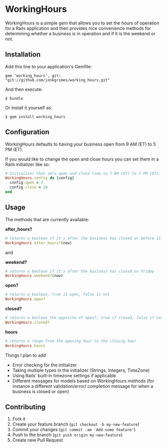 # WorkingHours

WorkingHours is a simple gem that allows you to set the hours of operation
for a Rails application and then provides nice convenience methods
for determining whether a business is in operation and if it is the
weekend or not.

## Installation

Add this line to your application's Gemfile:

    gem 'working_hours', git: "git://github.com/jonkgrimes/working_hours.git"

And then execute:

    $ bundle

Or install it yourself as:

    $ gem install working_hours

## Configuration

WorkingHours defaults to having your business open from 9 AM (ET) to 5 PM (ET).

If you would like to change the open and close hours you can set them in a
Rails initializer like so:

```ruby
# Initializer that sets open and close time to 7 AM (ET) to 7 PM (ET).
WorkingHours.config do |config|
  config.open = 7
  config.close = 19
end
```

## Usage


The methods that are currently available:

__after_hours?__
```ruby
# returns a boolean if it's after the business has closed or before it opens on a weekday
WorkingHours.after_hours?(now)
```

and

__weekend?__
```ruby
# returns a boolean if it's after the business has closed on Friday
WorkingHours.weekend?(now)
```

__open?__
```ruby
# returns a boolean, true if open, false is not
WorkingHours.open?
```

__closed?__
```ruby
# returns a boolean the opposite of open?, true if closed, false if not
WorkingHours.closed?
```

__hours__
```ruby
# returns a range from the opening hour to the closing hour
WorkingHours.hours
```

Things I plan to add
-  Error checking for the initializer
-  Taking multiple types in the initializer (Strings, Integers, TimeZone)
-  Using Rails' built-in timezone settings if applicable
-  Different messages for models based on WorkingHours methods (for instance
a different validation/error/ completion message for when a business is
closed or open)

## Contributing

1. Fork it
2. Create your feature branch (`git checkout -b my-new-feature`)
3. Commit your changes (`git commit -am 'Add some feature'`)
4. Push to the branch (`git push origin my-new-feature`)
5. Create new Pull Request
